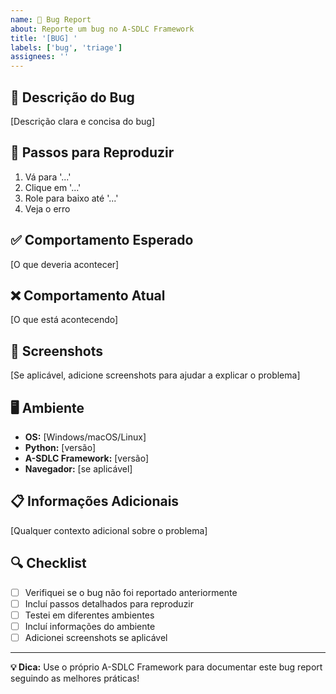 ```yaml
---
name: 🐛 Bug Report
about: Reporte um bug no A-SDLC Framework
title: '[BUG] '
labels: ['bug', 'triage']
assignees: ''
---
```


## 🐛 Descrição do Bug

[Descrição clara e concisa do bug]

## 🔄 Passos para Reproduzir

1. Vá para '...'
2. Clique em '...'
3. Role para baixo até '...'
4. Veja o erro

## ✅ Comportamento Esperado

[O que deveria acontecer]

## ❌ Comportamento Atual

[O que está acontecendo]

## 📸 Screenshots

[Se aplicável, adicione screenshots para ajudar a explicar o problema]

## 🖥️ Ambiente

- **OS:** [Windows/macOS/Linux]
- **Python:** [versão]
- **A-SDLC Framework:** [versão]
- **Navegador:** [se aplicável]

## 📋 Informações Adicionais

[Qualquer contexto adicional sobre o problema]

## 🔍 Checklist

- [ ] Verifiquei se o bug não foi reportado anteriormente
- [ ] Incluí passos detalhados para reproduzir
- [ ] Testei em diferentes ambientes
- [ ] Incluí informações do ambiente
- [ ] Adicionei screenshots se aplicável

---

**💡 Dica:** Use o próprio A-SDLC Framework para documentar este bug report seguindo as melhores práticas! 